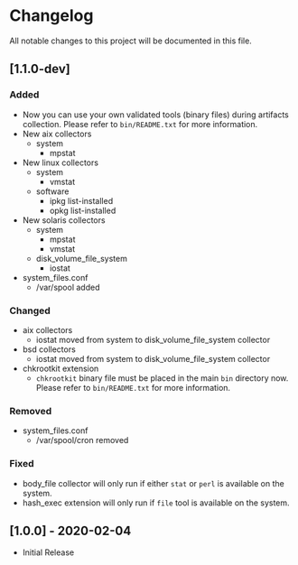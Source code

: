 # Changelog
All notable changes to this project will be documented in this file.

## [1.1.0-dev]

### Added
- Now you can use your own validated tools (binary files) during artifacts collection. Please refer to ```bin/README.txt``` for more information.
- New aix collectors
  - system
    - mpstat
- New linux collectors
  - system 
    - vmstat
  - software
    - ipkg list-installed
    - opkg list-installed
- New solaris collectors
  - system
    - mpstat
    - vmstat
  - disk_volume_file_system
    - iostat
- system_files.conf
  - /var/spool added

### Changed
- aix collectors
  - iostat moved from system to disk_volume_file_system collector
- bsd collectors
  - iostat moved from system to disk_volume_file_system collector
- chkrootkit extension
  - ```chkrootkit``` binary file must be placed in the main ```bin``` directory now. Please refer to ```bin/README.txt``` for more information.

### Removed
- system_files.conf
  - /var/spool/cron removed

### Fixed
- body_file collector will only run if either ```stat``` or ```perl``` is available on the system.
- hash_exec extension will only run if ```file``` tool is available on the system.

## [1.0.0] - 2020-02-04
- Initial Release
